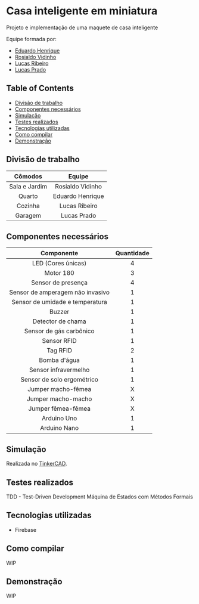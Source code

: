 # Casa inteligente em miniatura <!-- omit in toc -->

<!-- Inserir Big Picture aqui -->

Projeto e implementação de uma maquete de casa inteligente

Equipe formada por:

- [Eduardo Henrique](https://github.com/ed-henrique)
- [Rosialdo Vidinho](https://github.com/Rosialdo)
- [Lucas Ribeiro](https://github.com/LuKasAlvino)
- [Lucas Prado](https://github.com/Lucasx10)

## Table of Contents <!-- omit in toc -->

- [Divisão de trabalho](#divisão-de-trabalho)
- [Componentes necessários](#componentes-necessários)
- [Simulação](#simulação)
- [Testes realizados](#testes-realizados)
- [Tecnologias utilizadas](#tecnologias-utilizadas)
- [Como compilar](#como-compilar)
- [Demonstração](#demonstração)

## Divisão de trabalho

| Cômodos         | Equipe           |
| :-------------: | :--------------: |
| Sala e Jardim   | Rosialdo Vidinho |
| Quarto          | Eduardo Henrique |
| Cozinha         | Lucas Ribeiro    |
| Garagem         | Lucas Prado      |

## Componentes necessários

| Componente                       | Quantidade |
| :-----------:                    | :--------: |
| LED (Cores únicas)               | 4          |
| Motor 180                        | 3          |
| Sensor de presença               | 4          |
| Sensor de amperagem não invasivo | 1          |
| Sensor de umidade e temperatura  | 1          |
| Buzzer                           | 1          |
| Detector de chama                | 1          |
| Sensor de gás carbônico          | 1          |
| Sensor RFID                      | 1          |
| Tag RFID                         | 2          |
| Bomba d'água                     | 1          |
| Sensor infravermelho             | 1          |
| Sensor de solo ergométrico       | 1          |
| Jumper macho-fêmea               | X          |
| Jumper macho-macho               | X          |
| Jumper fêmea-fêmea               | X          |
| Arduino Uno                      | 1          |
| Arduino Nano                     | 1          |

## Simulação

Realizada no [TinkerCAD](https://www.tinkercad.com/things/1ti3R4PK9Hj-tremendous-jaagub-kasi/editel?sharecode=8vkjghZ6XnxZCeL6nJtyfPkicpLPOaI8kOBU5B5z2uQ).

## Testes realizados

TDD - Test-Driven Development
Máquina de Estados com Métodos Formais

## Tecnologias utilizadas

- Firebase

## Como compilar

WIP

## Demonstração

WIP
